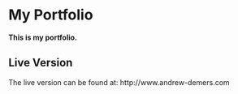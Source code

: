 # My Portfolio

**This is my portfolio.**

<h2> Live Version </h2>
The live version can be found at: http://www.andrew-demers.com
